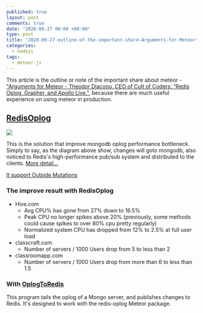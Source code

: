 ```yaml
---
published: true
layout: post
comments: true
date: "2020-09-27 00:00 +08:00"
type: post
title: "2020-09-27-outline-of-the-important-share-Arguments-for-Meteor"
categories:
  - nodejs
tags:
  - meteor.js
---
```


This article is the outline or note of the important share about meteor - ["Arguments for Meteor - Theodor Diaconu, CEO of Cult of Coders: “Redis Oplog, Grapher, and Apollo Live."](https://drive.google.com/file/d/1Tx9vO-XezO3DI2uAYalXPvhJ-Avqc4-q/view), because there are much useful experience on using meteor in production.

## [RedisOplog](https://github.com/cult-of-coders/redis-oplog)

![](https://res.cloudinary.com/kazge/image/upload/v1601185269/blog/redisoplog_lguilb.png)

This is the solution that improve mongodb oplog performance bottleneck. Simply to say, as the diagram above show, changes will goto mongodb, also noticed to Redis's high-performance pub/sub system and distributed to the clients. [More detail...](https://github.com/cult-of-coders/redis-oplog/blob/master/docs/how_it_works.md)

[It support Outside Mutations](https://github.com/cult-of-coders/redis-oplog/blob/master/docs/outside_mutations.md)

### The improve result with RedisOplog

- Hive.com
  - Avg CPU% has gone from 27% down to 16.5%
  - Peak CPU no longer spikes above 20% (previously, some methods could cause spikes to over 80% cpu pretty regularly)
  - Normalized system CPU has dropped from 12% to 2.5% at full user load
- classcraft.com
  - Number of servers / 1000 Users drop from 5 to less than 2
- classroomapp.com
  - Number of servers / 1000 Users drop from more than 6 to less than 1.5

### With [OplogToRedis](https://github.com/tulip/oplogtoredis)

This program tails the oplog of a Mongo server, and publishes changes to Redis. It's designed to work with the redis-oplog Meteor package.

##
